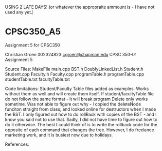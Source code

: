 USING 2 LATE DAYS! (or whatever the appropraite ammount is - I have not used any yet.)
# CPSC350_A5
Assignment 5 for CPSC350

Christian Groen
002324823
cgroen@chapman.edu
CPSC 350-01
Assignment 5

Source Files:
MakeFile
main.cpp
BST.h
DoublyLinkedList.h
Student.h
Student.cpp
Faculty.h
Faculty.cpp
programTable.h
programTable.cpp
studentTable.txt
facultyTable.txt



Code limitations:
Student/Faculty Table files added as examples. Works without them as well and will create them itself.
If student/facultyTable file do not follow the same format - it will break program
Delete only works sometime. Was not able to figure out why - I copied the deleteNode funciton straight from class, 
and looked online for destructors when I made the BST. 
I only figured out how to do rollBack with copies of the BST - and I know you said not to use that. 
Sadly, I did not have time to figure out how to do it otherwise. The best I could think of is to write the rollback code
for the opposite of each command that changes the tree. However, I do freelance marketing work, and it is busiest now due
to holidays. 


References:
